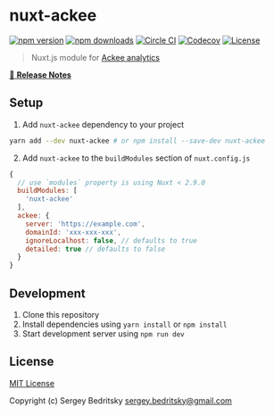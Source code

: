 # nuxt-ackee

[![npm version][npm-version-src]][npm-version-href]
[![npm downloads][npm-downloads-src]][npm-downloads-href]
[![Circle CI][circle-ci-src]][circle-ci-href]
[![Codecov][codecov-src]][codecov-href]
[![License][license-src]][license-href]

> Nuxt.js module for [Ackee analytics](https://ackee.electerious.com)

[📖 **Release Notes**](./CHANGELOG.md)

## Setup

1. Add `nuxt-ackee` dependency to your project

```bash
yarn add --dev nuxt-ackee # or npm install --save-dev nuxt-ackee
```

2. Add `nuxt-ackee` to the `buildModules` section of `nuxt.config.js`

```js
{
  // use `modules` property is using Nuxt < 2.9.0
  buildModules: [
    'nuxt-ackee'
  ],
  ackee: {
    server: 'https://example.com',
    domainId: 'xxx-xxx-xxx',
    ignoreLocalhost: false, // defaults to true
    detailed: true // defaults to false
  }
}
```

## Development

1. Clone this repository
2. Install dependencies using `yarn install` or `npm install`
3. Start development server using `npm run dev`

## License

[MIT License](./LICENSE)

Copyright (c) Sergey Bedritsky <sergey.bedritsky@gmail.com>

<!-- Badges -->

[npm-version-src]: https://img.shields.io/npm/v/nuxt-ackee/latest.svg?style=flat-square
[npm-version-href]: https://npmjs.com/package/nuxt-ackee
[npm-downloads-src]: https://img.shields.io/npm/dt/nuxt-ackee.svg?style=flat-square
[npm-downloads-href]: https://npmjs.com/package/nuxt-ackee
[circle-ci-src]: https://img.shields.io/circleci/project/github/git@github.com:bdrtsky/nuxt-ackee.git.svg?style=flat-square
[circle-ci-href]: https://circleci.com/gh/git@github.com:bdrtsky/nuxt-ackee.git
[codecov-src]: https://img.shields.io/codecov/c/github/git@github.com:bdrtsky/nuxt-ackee.git.svg?style=flat-square
[codecov-href]: https://codecov.io/gh/git@github.com:bdrtsky/nuxt-ackee.git
[license-src]: https://img.shields.io/npm/l/nuxt-ackee.svg?style=flat-square
[license-href]: https://npmjs.com/package/nuxt-ackee
